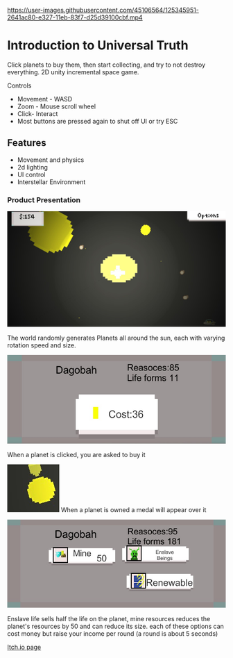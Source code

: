 


https://user-images.githubusercontent.com/45106564/125345951-2641ac80-e327-11eb-83f7-d25d39100cbf.mp4



# Introduction to Universal Truth
Click planets to buy them, then start collecting, and try to not destroy everything. 2D unity incremental space game.

Controls
* Movement - WASD
* Zoom - Mouse scroll wheel
* Click- Interact
* Most buttons are pressed again to shut off UI or try ESC 

##  Features
* Movement and physics
* 2d lighting
* UI control
* Interstellar Environment

###  Product Presentation

![Starting the Game](ImagesForGIt/Start.jpg)

The world randomly generates Planets all around the sun, each with varying rotation speed and size.

![Click a Planet](ImagesForGIt/Clicked.jpg)

When a planet is clicked, you are asked to buy it

![Owned Planets](ImagesForGIt/onBuy.jpg)
When a planet is owned a medal will appear over it

![Buying Menu](ImagesForGIt/Menu.jpg)

Enslave life sells half the life on the planet, mine resources reduces the planet's resources by 50 and can reduce its size. each of these options can cost money but raise your income per round (a round is about 5 seconds)

[Itch.io page](https://magentaautumn.itch.io/universal-truth)
